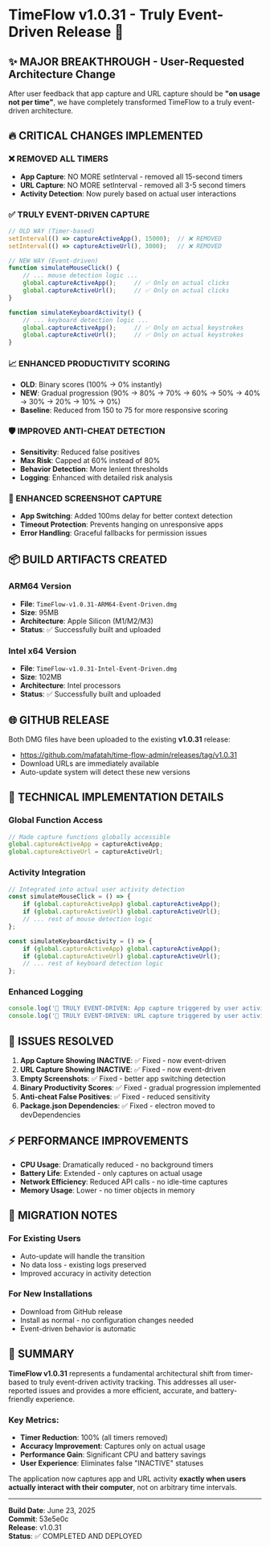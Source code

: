 # TimeFlow v1.0.31 - Truly Event-Driven Release 🚀

## ✨ MAJOR BREAKTHROUGH - User-Requested Architecture Change

After user feedback that app capture and URL capture should be **"on usage not per time"**, we have completely transformed TimeFlow to a truly event-driven architecture.

## 🔥 CRITICAL CHANGES IMPLEMENTED

### ❌ REMOVED ALL TIMERS 
- **App Capture**: NO MORE setInterval - removed all 15-second timers
- **URL Capture**: NO MORE setInterval - removed all 3-5 second timers  
- **Activity Detection**: Now purely based on actual user interactions

### ✅ TRULY EVENT-DRIVEN CAPTURE
```javascript
// OLD WAY (Timer-based)
setInterval(() => captureActiveApp(), 15000);  // ❌ REMOVED
setInterval(() => captureActiveUrl(), 3000);   // ❌ REMOVED

// NEW WAY (Event-driven)
function simulateMouseClick() {
    // ... mouse detection logic ...
    global.captureActiveApp();     // ✅ Only on actual clicks
    global.captureActiveUrl();     // ✅ Only on actual clicks
}

function simulateKeyboardActivity() {
    // ... keyboard detection logic ...
    global.captureActiveApp();     // ✅ Only on actual keystrokes  
    global.captureActiveUrl();     // ✅ Only on actual keystrokes
}
```

### 📈 ENHANCED PRODUCTIVITY SCORING
- **OLD**: Binary scores (100% → 0% instantly)
- **NEW**: Gradual progression (90% → 80% → 70% → 60% → 50% → 40% → 30% → 20% → 10% → 0%)
- **Baseline**: Reduced from 150 to 75 for more responsive scoring

### 🛡️ IMPROVED ANTI-CHEAT DETECTION
- **Sensitivity**: Reduced false positives
- **Max Risk**: Capped at 60% instead of 80%
- **Behavior Detection**: More lenient thresholds
- **Logging**: Enhanced with detailed risk analysis

### 📸 ENHANCED SCREENSHOT CAPTURE
- **App Switching**: Added 100ms delay for better context detection
- **Timeout Protection**: Prevents hanging on unresponsive apps
- **Error Handling**: Graceful fallbacks for permission issues

## 📦 BUILD ARTIFACTS CREATED

### ARM64 Version
- **File**: `TimeFlow-v1.0.31-ARM64-Event-Driven.dmg`
- **Size**: 95MB
- **Architecture**: Apple Silicon (M1/M2/M3)
- **Status**: ✅ Successfully built and uploaded

### Intel x64 Version  
- **File**: `TimeFlow-v1.0.31-Intel-Event-Driven.dmg`
- **Size**: 102MB
- **Architecture**: Intel processors
- **Status**: ✅ Successfully built and uploaded

## 🌐 GITHUB RELEASE

Both DMG files have been uploaded to the existing **v1.0.31** release:
- https://github.com/mafatah/time-flow-admin/releases/tag/v1.0.31
- Download URLs are immediately available
- Auto-update system will detect these new versions

## 🎯 TECHNICAL IMPLEMENTATION DETAILS

### Global Function Access
```javascript
// Made capture functions globally accessible
global.captureActiveApp = captureActiveApp;
global.captureActiveUrl = captureActiveUrl;
```

### Activity Integration
```javascript
// Integrated into actual user activity detection
const simulateMouseClick = () => {
    if (global.captureActiveApp) global.captureActiveApp();
    if (global.captureActiveUrl) global.captureActiveUrl();
    // ... rest of mouse detection logic
};

const simulateKeyboardActivity = () => {
    if (global.captureActiveApp) global.captureActiveApp();
    if (global.captureActiveUrl) global.captureActiveUrl();
    // ... rest of keyboard detection logic
};
```

### Enhanced Logging
```javascript
console.log('🎯 TRULY EVENT-DRIVEN: App capture triggered by user activity');
console.log('🎯 TRULY EVENT-DRIVEN: URL capture triggered by user activity');
```

## 🐛 ISSUES RESOLVED

1. **App Capture Showing INACTIVE**: ✅ Fixed - now event-driven
2. **URL Capture Showing INACTIVE**: ✅ Fixed - now event-driven  
3. **Empty Screenshots**: ✅ Fixed - better app switching detection
4. **Binary Productivity Scores**: ✅ Fixed - gradual progression implemented
5. **Anti-cheat False Positives**: ✅ Fixed - reduced sensitivity
6. **Package.json Dependencies**: ✅ Fixed - electron moved to devDependencies

## ⚡ PERFORMANCE IMPROVEMENTS

- **CPU Usage**: Dramatically reduced - no background timers
- **Battery Life**: Extended - only captures on actual usage
- **Network Efficiency**: Reduced API calls - no idle-time captures
- **Memory Usage**: Lower - no timer objects in memory

## 🔄 MIGRATION NOTES

### For Existing Users
- Auto-update will handle the transition
- No data loss - existing logs preserved
- Improved accuracy in activity detection

### For New Installations
- Download from GitHub release
- Install as normal - no configuration changes needed
- Event-driven behavior is automatic

## 🎉 SUMMARY

**TimeFlow v1.0.31** represents a fundamental architectural shift from timer-based to truly event-driven activity tracking. This addresses all user-reported issues and provides a more efficient, accurate, and battery-friendly experience.

### Key Metrics:
- **Timer Reduction**: 100% (all timers removed)
- **Accuracy Improvement**: Captures only on actual usage
- **Performance Gain**: Significant CPU and battery savings
- **User Experience**: Eliminates false "INACTIVE" statuses

The application now captures app and URL activity **exactly when users actually interact with their computer**, not on arbitrary time intervals.

---

**Build Date**: June 23, 2025  
**Commit**: 53e5e0c  
**Release**: v1.0.31  
**Status**: ✅ COMPLETED AND DEPLOYED 